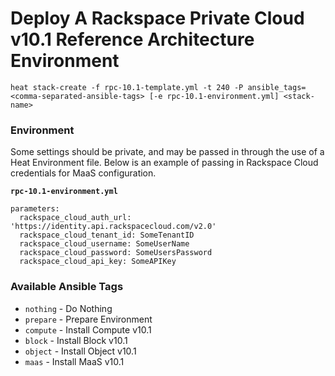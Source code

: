 # Deploy A Rackspace Private Cloud v10.1 Reference Architecture Environment

`heat stack-create -f rpc-10.1-template.yml -t 240 -P ansible_tags=<comma-separated-ansible-tags> [-e rpc-10.1-environment.yml] <stack-name>`

### Environment

Some settings should be private, and may be passed in through the use of a Heat Environment file. Below is an example of passing in Rackspace Cloud credentials for MaaS configuration.

**`rpc-10.1-environment.yml`**

```
parameters:
  rackspace_cloud_auth_url: 'https://identity.api.rackspacecloud.com/v2.0'
  rackspace_cloud_tenant_id: SomeTenantID
  rackspace_cloud_username: SomeUserName
  rackspace_cloud_password: SomeUsersPassword
  rackspace_cloud_api_key: SomeAPIKey
```

### Available Ansible Tags

* `nothing` - Do Nothing
* `prepare` - Prepare Environment
* `compute` - Install Compute v10.1
* `block` - Install Block v10.1
* `object` - Install Object v10.1
* `maas` - Install MaaS v10.1
